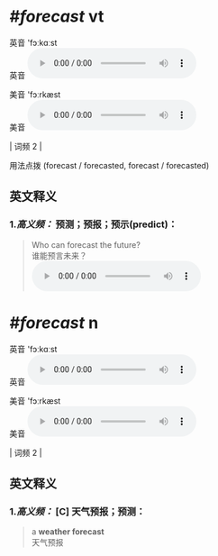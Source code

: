 # ***\#forecast*** vt
英音 'fɔːkɑːst  
英音
<audio src="./media/forecast-B.aac" controls="controls"></audio>

美音 'fɔːrkæst  
美音
<audio src="./media/forecast.aac" controls="controls"></audio>



| 词频 2 |  

用法点拨  (forecast / forecasted, forecast / forecasted)

英文释义
---
### 1.*高义频：* **预测；预报；预示(predict)：**  

 > Who can forecast the future?   
 > 谁能预言未来？    
<audio src="./media/forecast-1.aac" controls="controls"></audio>


# ***\#forecast*** n
英音 'fɔːkɑːst  
英音
<audio src="./media/forecast-B.aac" controls="controls"></audio>

美音 'fɔːrkæst  
美音
<audio src="./media/forecast.aac" controls="controls"></audio>



| 词频 2 |  

英文释义
---
### 1.*高义频：* **[C] 天气预报；预测：**  

 > a **weather forecast**  
 > 天气预报    


